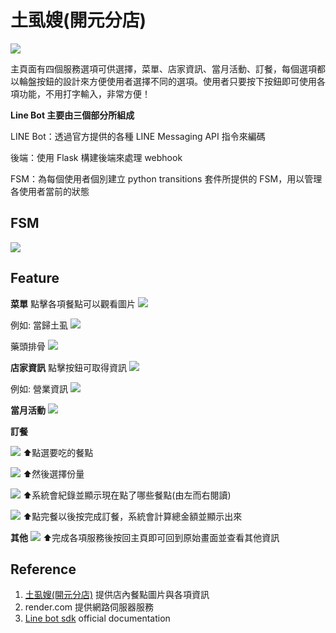 # 土虱嫂(開元分店) 
![](https://i.imgur.com/YbQmow4.png)

主頁面有四個服務選項可供選擇，菜單、店家資訊、當月活動、訂餐，每個選項都以輪盤按鈕的設計來方便使用者選擇不同的選項。使用者只要按下按鈕即可使用各項功能，不用打字輸入，非常方便！

**Line Bot 主要由三個部分所組成**

LINE Bot：透過官方提供的各種 LINE Messaging API 指令來編碼

後端：使用 Flask 構建後端來處理 webhook

FSM：為每個使用者個別建立 python transitions 套件所提供的 FSM，用以管理各使用者當前的狀態

## FSM
![](https://i.imgur.com/3e91rou.png)
## Feature
**菜單**
點擊各項餐點可以觀看圖片
![](https://i.imgur.com/gd85p3q.png)

例如:
當歸土虱
![](https://i.imgur.com/tDmcdoY.png)

藥頭排骨
![](https://i.imgur.com/wpUc2iw.png)


**店家資訊**
點擊按鈕可取得資訊
![](https://i.imgur.com/wL1lwoO.png)

例如:
營業資訊
![](https://i.imgur.com/yS6Xfkt.png)


**當月活動**
![](https://i.imgur.com/tfyhggq.png)



**訂餐**

![](https://i.imgur.com/thycguA.png)
⬆點選要吃的餐點

![](https://i.imgur.com/v9GD3kn.png)
⬆然後選擇份量

![](https://i.imgur.com/9N4I5cl.png)
⬆系統會紀錄並顯示現在點了哪些餐點(由左而右閱讀)

![](https://i.imgur.com/k5o8vO2.png)
⬆點完餐以後按完成訂餐，系統會計算總金額並顯示出來

**其他**
![](https://i.imgur.com/hDaPP6S.png)
⬆完成各項服務後按回主頁即可回到原始畫面並查看其他資訊

## Reference
1. [土虱嫂(開元分店)](https://www.google.com/maps/place/%E5%9C%9F%E8%99%B1%E5%AB%82(%E9%96%8B%E5%85%83%E5%88%86%E5%BA%97)/@23.0127898,120.2246157,17z/data=!3m1!4b1!4m5!3m4!1s0x346e76de0e2cc205:0xb0bffa92850327e1!8m2!3d23.0128171!4d120.2290911) 提供店內餐點圖片與各項資訊 
2. render.com 提供網路伺服器服務
3. [Line bot sdk](https://github.com/line/line-bot-sdk-python) official documentation
